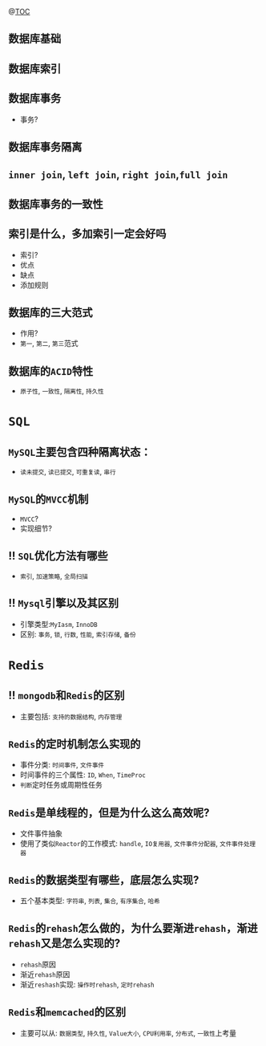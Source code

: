 ﻿
@[TOC](数据库复习)
## 数据库基础
## 数据库索引
## 数据库事务
- 事务?
## 数据库事务隔离
## `inner join`, `left join`, `right join`,`full join`
## 数据库事务的一致性
## 索引是什么，多加索引一定会好吗
- 索引?
- 优点
- 缺点
- 添加规则
## 数据库的三大范式
- 作用?
- `第一`, `第二`, `第三`范式
## 数据库的`ACID`特性
- `原子性`, `一致性`, `隔离性`, `持久性`
# `SQL`
## `MySQL`主要包含四种隔离状态：
- `读未提交`, `读已提交`, `可重复读`, `串行`
## `MySQL`的`MVCC`机制
- `MVCC`?
- 实现细节?
## !! `SQL`优化方法有哪些
- `索引`, `加速策略`, `全局扫描`
## !! `Mysql`引擎以及其区别
- 引擎类型:`MyIasm`, `InnoDB`
- 区别: `事务`, `锁`, `行数`, `性能`, `索引存储`, `备份`
# `Redis`
## !! `mongodb`和`Redis`的区别
- 主要包括: `支持的数据结构`, `内存管理`
## `Redis`的定时机制怎么实现的
- 事件分类: `时间事件`, `文件事件`
- 时间事件的三个属性: `ID`, `When`, `TimeProc`
- `判断`定时任务或周期性任务
## `Redis`是单线程的，但是为什么这么高效呢?
- 文件事件抽象
- 使用了类似`Reactor`的工作模式: `handle`, `IO复用器`, `文件事件分配器`, `文件事件处理器`
## `Redis`的数据类型有哪些，底层怎么实现?
- 五个基本类型: `字符串`, `列表`, `集合`, `有序集合`, `哈希`
## `Redis`的`rehash`怎么做的，为什么要渐进`rehash`，渐进`rehash`又是怎么实现的?
- `rehash`原因
- 渐近`rehash`原因
- 渐近`reshash`实现: `操作时rehash`, `定时rehash`
## `Redis`和`memcached`的区别
- 主要可以从: `数据类型`, `持久性`, `Value大小`, `CPU利用率`, `分布式`, `一致性`上考量
